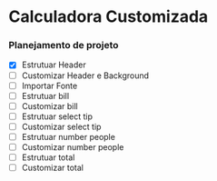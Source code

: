 # Calculadora Customizada


### Planejamento de projeto

- [X] Estrutuar Header
- [ ] Customizar Header e Background
- [ ] Importar Fonte
- [ ] Estrutuar bill
- [ ] Customizar bill
- [ ] Estrutuar select tip
- [ ] Customizar select tip
- [ ] Estrutuar number people
- [ ] Customizar number people
- [ ] Estrutuar total
- [ ] Customizar total